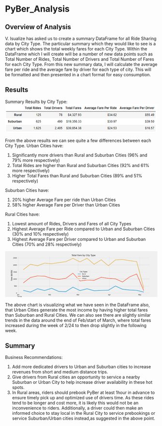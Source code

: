 # PyBer_Analysis

## Overview of Analysis

V. Isualize has asked us to create a summary DataFrame for all Ride Sharing data by City Type. The particular summary which they would like to see is a chart which shows the total weekly fares for each City Type. Within the DataFrame which I will create will be a number of new data points such as Total Number of Rides, Total Number of Drivers and Total Number of Fares for each City Type. From this new summary data, I will calculate the average fare per ride and the average fare by driver for each type of city. This will be formatted and then presented in a chart format for easy consumption.

## Results

Summary Results by City Type:
<img src = "analysis/Summary_DataFrame.png"/>

From the above results we can see quite a few differences between each City Type. 
Urban Cities have:
1. Significantly more drivers than Rural and Suburban Cities (96% and 79% more respectively)
2. Total Rides are higher than Rural and Suburban Cities (92% and 61% more respectively)
3. Higher Total Fares than Rural and Suburban Cities (89% and 51% respectively)

Suburban Cities have:
1. 20% higher Average Fare per ride than Urban Cities
2. 58% higher Average Fare per Driver than Urban Cities

Rural Cities have:
1. Lowest amount of Rides, Drivers and Fares of all City Types
2. Highest Average Fare per Ride compared to Urban and Suburban Cities (30% and 10% respectively)
3. Highest Average Fare per Driver compared to Urban and Suburban Cities (70% and 28% respectively)

<img src='analysis/PyBer_fare_summary.png' />

The above chart is visualizing what we have seen in the DataFrame also, that Urban Cities generate the most income by having higher total fares than Suburban and Rural Cities. We can also see there are slightly similar trends in the data around the end of Feb/start of March, where total fares increased during the week of 2/24 to then drop slightly in the following week.

## Summary
Business Recommendations:
1. Add more dedicated drivers to Urban and Suburban cities to increase revenues from short and medium distance trips.
2. Give drivers from Rural cities an opportunity to service a nearby Suburban or Urban City to help increase driver availability in these hot spots.
3. In Rural areas, riders should prebook PyBer at least 1hour in advance to ensure timely pick up and optimized use of drivers time. As these rides tend to be longer and cost more, it is likely this would not be an inconvenience to riders. Additionally, a driver could then make an informed choice to stay local in the Rural City to service prebookings or service Suburban/Urban cities instead,as suggested in the above point. 
